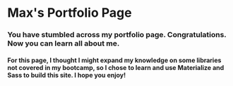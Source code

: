 # Max's Portfolio Page

### You have stumbled across my portfolio page. Congratulations. Now you can learn all about me.

#### For this page, I thought I might expand my knowledge on some libraries not covered in my bootcamp, so I chose to learn and use Materialize and Sass to build this site. I hope you enjoy!